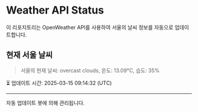 
# Weather API Status

이 리포지토리는 OpenWeather API를 사용하여 서울의 날씨 정보를 자동으로 업데이트합니다.

## 현재 서울 날씨
> 서울의 현재 날씨: overcast clouds, 온도: 13.09°C, 습도: 35%

⏳ 업데이트 시간: 2025-03-15 09:14:32 (UTC)

---
자동 업데이트 봇에 의해 관리됩니다.
